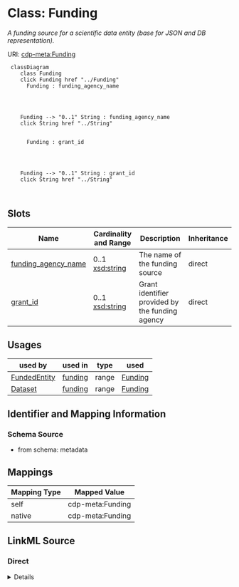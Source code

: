 

# Class: Funding


_A funding source for a scientific data entity (base for JSON and DB representation)._





URI: [cdp-meta:Funding](metadataFunding)






```mermaid
 classDiagram
    class Funding
    click Funding href "../Funding"
      Funding : funding_agency_name




    Funding --> "0..1" String : funding_agency_name
    click String href "../String"


      Funding : grant_id




    Funding --> "0..1" String : grant_id
    click String href "../String"



```




<!-- no inheritance hierarchy -->


## Slots

| Name | Cardinality and Range | Description | Inheritance |
| ---  | --- | --- | --- |
| [funding_agency_name](funding_agency_name.md) | 0..1 <br/> [xsd:string](http://www.w3.org/2001/XMLSchema#string) | The name of the funding source | direct |
| [grant_id](grant_id.md) | 0..1 <br/> [xsd:string](http://www.w3.org/2001/XMLSchema#string) | Grant identifier provided by the funding agency | direct |





## Usages

| used by | used in | type | used |
| ---  | --- | --- | --- |
| [FundedEntity](FundedEntity.md) | [funding](funding.md) | range | [Funding](Funding.md) |
| [Dataset](Dataset.md) | [funding](funding.md) | range | [Funding](Funding.md) |






## Identifier and Mapping Information







### Schema Source


* from schema: metadata




## Mappings

| Mapping Type | Mapped Value |
| ---  | ---  |
| self | cdp-meta:Funding |
| native | cdp-meta:Funding |







## LinkML Source

<!-- TODO: investigate https://stackoverflow.com/questions/37606292/how-to-create-tabbed-code-blocks-in-mkdocs-or-sphinx -->

### Direct

<details>
```yaml
name: Funding
description: A funding source for a scientific data entity (base for JSON and DB representation).
from_schema: metadata
attributes:
  funding_agency_name:
    name: funding_agency_name
    description: The name of the funding source.
    from_schema: metadata
    exact_mappings:
    - cdp-common:funding_agency_name
    rank: 1000
    alias: funding_agency_name
    owner: Funding
    domain_of:
    - Funding
    range: string
    inlined: true
    inlined_as_list: true
  grant_id:
    name: grant_id
    description: Grant identifier provided by the funding agency
    from_schema: metadata
    exact_mappings:
    - cdp-common:funding_grant_id
    rank: 1000
    alias: grant_id
    owner: Funding
    domain_of:
    - Funding
    range: string
    inlined: true
    inlined_as_list: true

```
</details>

### Induced

<details>
```yaml
name: Funding
description: A funding source for a scientific data entity (base for JSON and DB representation).
from_schema: metadata
attributes:
  funding_agency_name:
    name: funding_agency_name
    description: The name of the funding source.
    from_schema: metadata
    exact_mappings:
    - cdp-common:funding_agency_name
    rank: 1000
    alias: funding_agency_name
    owner: Funding
    domain_of:
    - Funding
    range: string
    inlined: true
    inlined_as_list: true
  grant_id:
    name: grant_id
    description: Grant identifier provided by the funding agency
    from_schema: metadata
    exact_mappings:
    - cdp-common:funding_grant_id
    rank: 1000
    alias: grant_id
    owner: Funding
    domain_of:
    - Funding
    range: string
    inlined: true
    inlined_as_list: true

```
</details>
